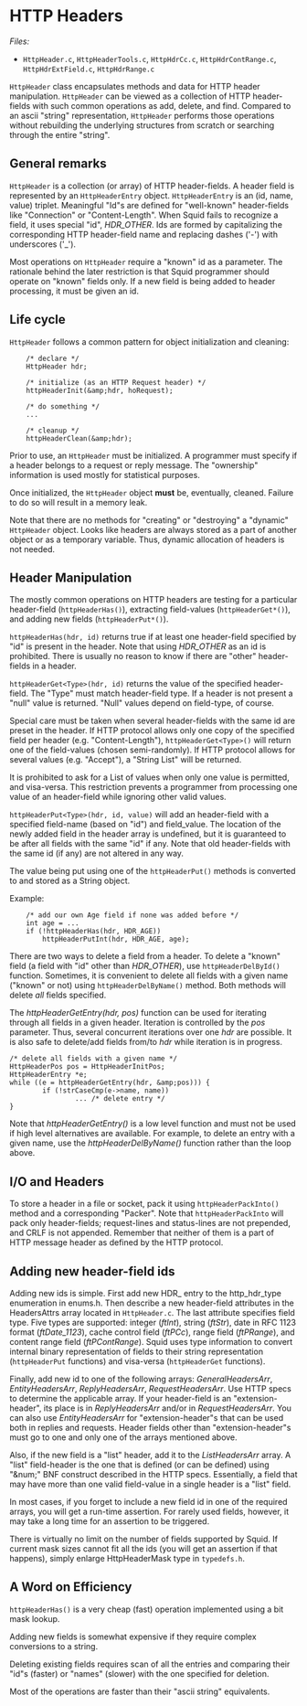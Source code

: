 # HTTP Headers

*Files:*

  - `HttpHeader.c`, `HttpHeaderTools.c`, `HttpHdrCc.c`,
    `HttpHdrContRange.c`, `HttpHdrExtField.c`, `HttpHdrRange.c`

`HttpHeader` class encapsulates methods and data for HTTP header
manipulation. `HttpHeader` can be viewed as a collection of HTTP
header-fields with such common operations as add, delete, and find.
Compared to an ascii "string" representation, `HttpHeader` performs
those operations without rebuilding the underlying structures from
scratch or searching through the entire "string".

## General remarks

`HttpHeader` is a collection (or array) of HTTP header-fields. A header
field is represented by an `HttpHeaderEntry` object. `HttpHeaderEntry`
is an (id, name, value) triplet. Meaningful "Id"s are defined for
"well-known" header-fields like "Connection" or "Content-Length". When
Squid fails to recognize a field, it uses special "id", *HDR\_OTHER*.
Ids are formed by capitalizing the corresponding HTTP header-field name
and replacing dashes ('-') with underscores ('\_').

Most operations on `HttpHeader` require a "known" id as a parameter. The
rationale behind the later restriction is that Squid programmer should
operate on "known" fields only. If a new field is being added to header
processing, it must be given an id.

## Life cycle

`HttpHeader` follows a common pattern for object initialization and
cleaning:

``` 
    /* declare */
    HttpHeader hdr;

    /* initialize (as an HTTP Request header) */
    httpHeaderInit(&amp;hdr, hoRequest);

    /* do something */
    ...

    /* cleanup */
    httpHeaderClean(&amp;hdr);
```

Prior to use, an `HttpHeader` must be initialized. A programmer must
specify if a header belongs to a request or reply message. The
"ownership" information is used mostly for statistical purposes.

Once initialized, the `HttpHeader` object **must** be, eventually,
cleaned. Failure to do so will result in a memory leak.

Note that there are no methods for "creating" or "destroying" a
"dynamic" `HttpHeader` object. Looks like headers are always stored as a
part of another object or as a temporary variable. Thus, dynamic
allocation of headers is not needed.

## Header Manipulation

The mostly common operations on HTTP headers are testing for a
particular header-field (`httpHeaderHas()`), extracting field-values
(`httpHeaderGet*()`), and adding new fields (`httpHeaderPut*()`).

`httpHeaderHas(hdr, id)` returns true if at least one header-field
specified by "id" is present in the header. Note that using *HDR\_OTHER*
as an id is prohibited. There is usually no reason to know if there are
"other" header-fields in a header.

`httpHeaderGet<Type>(hdr, id)` returns the value of the specified
header-field. The "Type" must match header-field type. If a header is
not present a "null" value is returned. "Null" values depend on
field-type, of course.

Special care must be taken when several header-fields with the same id
are preset in the header. If HTTP protocol allows only one copy of the
specified field per header (e.g. "Content-Length"),
`httpHeaderGet<Type>()` will return one of the field-values (chosen
semi-randomly). If HTTP protocol allows for several values (e.g.
"Accept"), a "String List" will be returned.

It is prohibited to ask for a List of values when only one value is
permitted, and visa-versa. This restriction prevents a programmer from
processing one value of an header-field while ignoring other valid
values.

`httpHeaderPut<Type>(hdr, id, value)` will add an header-field with a
specified field-name (based on "id") and field\_value. The location of
the newly added field in the header array is undefined, but it is
guaranteed to be after all fields with the same "id" if any. Note that
old header-fields with the same id (if any) are not altered in any way.

The value being put using one of the `httpHeaderPut()` methods is
converted to and stored as a String object.

Example:

``` 
    /* add our own Age field if none was added before */
    int age = ...
    if (!httpHeaderHas(hdr, HDR_AGE))
        httpHeaderPutInt(hdr, HDR_AGE, age);
```

There are two ways to delete a field from a header. To delete a "known"
field (a field with "id" other than *HDR\_OTHER*), use
`httpHeaderDelById()` function. Sometimes, it is convenient to delete
all fields with a given name ("known" or not) using
`httpHeaderDelByName()` method. Both methods will delete *all* fields
specified.

The *httpHeaderGetEntry(hdr, pos)* function can be used for iterating
through all fields in a given header. Iteration is controlled by the
*pos* parameter. Thus, several concurrent iterations over one *hdr* are
possible. It is also safe to delete/add fields from/to *hdr* while
iteration is in progress.

    /* delete all fields with a given name */
    HttpHeaderPos pos = HttpHeaderInitPos;
    HttpHeaderEntry *e;
    while ((e = httpHeaderGetEntry(hdr, &amp;pos))) {
            if (!strCaseCmp(e->name, name))
                    ... /* delete entry */
    }

Note that *httpHeaderGetEntry()* is a low level function and must not be
used if high level alternatives are available. For example, to delete an
entry with a given name, use the *httpHeaderDelByName()* function rather
than the loop above.

## I/O and Headers

To store a header in a file or socket, pack it using
`httpHeaderPackInto()` method and a corresponding "Packer". Note that
`httpHeaderPackInto` will pack only header-fields; request-lines and
status-lines are not prepended, and CRLF is not appended. Remember that
neither of them is a part of HTTP message header as defined by the HTTP
protocol.

## Adding new header-field ids

Adding new ids is simple. First add new HDR\_ entry to the
http\_hdr\_type enumeration in enums.h. Then describe a new header-field
attributes in the HeadersAttrs array located in `HttpHeader.c`. The last
attribute specifies field type. Five types are supported: integer
(*ftInt*), string (*ftStr*), date in RFC 1123 format (*ftDate\_1123*),
cache control field (*ftPCc*), range field (*ftPRange*), and content
range field (*ftPContRange*). Squid uses type information to convert
internal binary representation of fields to their string representation
(`httpHeaderPut` functions) and visa-versa (`httpHeaderGet` functions).

Finally, add new id to one of the following arrays: *GeneralHeadersArr*,
*EntityHeadersArr*, *ReplyHeadersArr*, *RequestHeadersArr*. Use HTTP
specs to determine the applicable array. If your header-field is an
"extension-header", its place is in *ReplyHeadersArr* and/or in
*RequestHeadersArr*. You can also use *EntityHeadersArr* for
"extension-header"s that can be used both in replies and requests.
Header fields other than "extension-header"s must go to one and only one
of the arrays mentioned above.

Also, if the new field is a "list" header, add it to the
*ListHeadersArr* array. A "list" field-header is the one that is defined
(or can be defined) using "\&num;" BNF construct described in the HTTP
specs. Essentially, a field that may have more than one valid
field-value in a single header is a "list" field.

In most cases, if you forget to include a new field id in one of the
required arrays, you will get a run-time assertion. For rarely used
fields, however, it may take a long time for an assertion to be
triggered.

There is virtually no limit on the number of fields supported by Squid.
If current mask sizes cannot fit all the ids (you will get an assertion
if that happens), simply enlarge HttpHeaderMask type in `typedefs.h`.

## A Word on Efficiency

`httpHeaderHas()` is a very cheap (fast) operation implemented using a
bit mask lookup.

Adding new fields is somewhat expensive if they require complex
conversions to a string.

Deleting existing fields requires scan of all the entries and comparing
their "id"s (faster) or "names" (slower) with the one specified for
deletion.

Most of the operations are faster than their "ascii string" equivalents.
